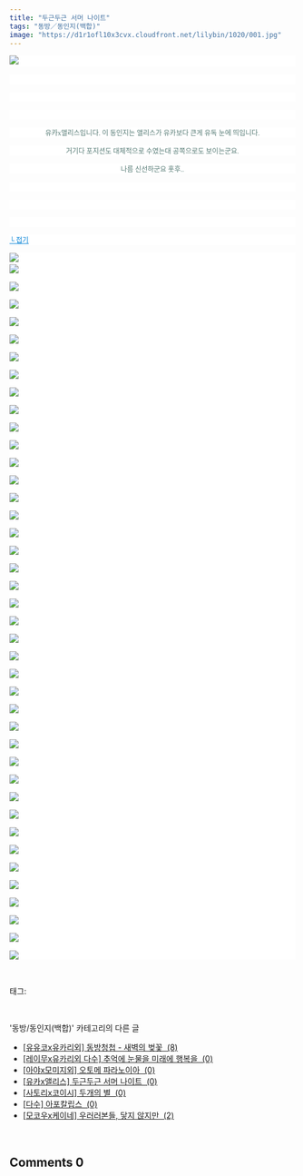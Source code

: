 ```yaml
---
title: "두근두근 서머 나이트"
tags: "동방／동인지(백합)"
image: "https://d1r1ofl10x3cvx.cloudfront.net/lilybin/1020/001.jpg"
---
```

<div class="article">
<div class="area_view">
<p style="text-align: justify; background: white"><img src="{{ site.imgserver7 }}/lilybin/1020/001.jpg"/><span style="color:#557a74; font-family:돋움; font-size:9pt"> 
</span></p><p style="text-align: justify; background: white"> 
 </p><p style="text-align: justify; background: white"> 
 </p><p style="text-align: justify; background: white"> 
 </p><p style="text-align: center; background: white"><span style="color:#557a74; font-family:돋움; font-size:9pt">유카x앨리스입니다. 이 동인지는 앨리스가 유카보다 큰게 유독 눈에 띄입니다.
</span></p><p style="text-align: center; background: white"><span style="color:#557a74; font-family:돋움; font-size:9pt">거기다 포지션도 대체적으로 수였는대 공쪽으로도 보이는군요.
</span></p><p style="text-align: center; background: white"><span style="color:#557a74; font-family:돋움; font-size:9pt">나름 신선하군요 훗후..
</span></p><p style="text-align: justify; background: white"> 
 </p><p style="text-align: justify; background: white"> 
 </p><p style="text-align: justify; background: white"> 
 </p><p style="text-align: justify; background: white"><a href="http://blog.naver.com/PostView.nhn?blogId=cjb0236&amp;logNo=150126809845&amp;parentCategoryNo=&amp;categoryNo=41&amp;viewDate=&amp;isShowPopularPosts=false&amp;from=postView"><span style="color:#0482d6; font-family:돋움; font-size:9pt; text-decoration:underline">└ 접기</span></a><span style="color:#557a74; font-family:돋움; font-size:9pt">
</span></p><p style="text-align: justify; background: white"><img src="{{ site.imgserver7 }}/lilybin/1020/002.jpg"/><span style="color:#557a74; font-family:돋움; font-size:9pt"><br/><img src="{{ site.imgserver7 }}/lilybin/1020/003.jpg"/><br/><br/><img src="{{ site.imgserver7 }}/lilybin/1020/004.jpg"/><br/><br/><img src="{{ site.imgserver7 }}/lilybin/1020/005.jpg"/><br/><br/><img src="{{ site.imgserver7 }}/lilybin/1020/006.jpg"/><br/><br/><img src="{{ site.imgserver7 }}/lilybin/1020/007.jpg"/><br/><br/><img src="{{ site.imgserver7 }}/lilybin/1020/008.jpg"/><br/><br/><img src="{{ site.imgserver7 }}/lilybin/1020/009.jpg"/><br/><br/><img src="{{ site.imgserver7 }}/lilybin/1020/010.jpg"/><br/><br/><img src="{{ site.imgserver7 }}/lilybin/1020/011.jpg"/><br/><br/><img src="{{ site.imgserver7 }}/lilybin/1020/012.jpg"/><br/><br/><img src="{{ site.imgserver7 }}/lilybin/1020/013.jpg"/><br/><br/><img src="{{ site.imgserver7 }}/lilybin/1020/014.jpg"/><br/><br/><img src="{{ site.imgserver7 }}/lilybin/1020/015.jpg"/><br/><br/><img src="{{ site.imgserver7 }}/lilybin/1020/016.jpg"/><br/><br/><img src="{{ site.imgserver7 }}/lilybin/1020/017.jpg"/><br/><br/><img src="{{ site.imgserver7 }}/lilybin/1020/018.jpg"/><br/><br/><img src="{{ site.imgserver7 }}/lilybin/1020/019.jpg"/><br/><br/><img src="{{ site.imgserver7 }}/lilybin/1020/020.jpg"/><br/><br/><img src="{{ site.imgserver7 }}/lilybin/1020/021.jpg"/><br/><br/><img src="{{ site.imgserver7 }}/lilybin/1020/022.jpg"/><br/><br/><img src="{{ site.imgserver7 }}/lilybin/1020/023.jpg"/><br/><br/><img src="{{ site.imgserver7 }}/lilybin/1020/024.jpg"/><br/><br/><img src="{{ site.imgserver7 }}/lilybin/1020/025.jpg"/><br/><br/><img src="{{ site.imgserver7 }}/lilybin/1020/026.jpg"/><br/><br/><img src="{{ site.imgserver7 }}/lilybin/1020/027.jpg"/><br/><br/><img src="{{ site.imgserver7 }}/lilybin/1020/028.jpg"/><br/><br/><img src="{{ site.imgserver7 }}/lilybin/1020/029.jpg"/><br/><br/><img src="{{ site.imgserver7 }}/lilybin/1020/030.jpg"/><br/><br/><img src="{{ site.imgserver7 }}/lilybin/1020/031.jpg"/><br/><br/><img src="{{ site.imgserver7 }}/lilybin/1020/032.jpg"/><br/><br/><img src="{{ site.imgserver7 }}/lilybin/1020/033.jpg"/><br/><br/><img src="{{ site.imgserver7 }}/lilybin/1020/034.jpg"/><br/><br/><img src="{{ site.imgserver7 }}/lilybin/1020/035.jpg"/><br/><br/><img src="{{ site.imgserver7 }}/lilybin/1020/036.jpg"/><br/><br/><img src="{{ site.imgserver7 }}/lilybin/1020/037.jpg"/><br/><br/><img src="{{ site.imgserver7 }}/lilybin/1020/038.jpg"/><br/><br/><img src="{{ site.imgserver7 }}/lilybin/1020/039.jpg"/><br/><br/><img src="{{ site.imgserver7 }}/lilybin/1020/040.jpg"/><br/><br/><img src="{{ site.imgserver7 }}/lilybin/1020/041.jpg"/><br/><br/><img src="{{ site.imgserver7 }}/lilybin/1020/042.jpg"/></span></p>
</div></div><br/>
<div class="tagTrail">
<p>태그: </p>
<ul>
</ul>
</div><br/>
<div class="another">
<p>'동방/동인지(백합)' 카테고리의 다른 글</p>
<ul>
<li><a href="/lilybin_1023">
[유유코x유카리외] 동방청첩 - 새벽의 벚꽃  (8)
</a></li>
<li><a href="/lilybin_1022">
[레이무x유카리외 다수] 추억에 눈물을 미래에 행복을  (0)
</a></li>
<li><a href="/lilybin_1021">
[아야x모미지외] 오토메 파라노이아  (0)
</a></li>
<li><a href="/lilybin_1020">
[유카x앨리스] 두근두근 서머 나이트  (0)
</a></li>
<li><a href="/lilybin_1019">
[사토리x코이시] 두개의 별  (0)
</a></li>
<li><a href="/lilybin_1018">
[다수] 아포칼립스  (0)
</a></li>
<li><a href="/lilybin_1017">
[모코우x케이네] 우러러본들, 닿지 않지만  (2)
</a></li>
</ul>
</div><br/>
<div class="comment">
<h2 class="bold">Comments <span id="commentCount1020">0</span></h2>
<div style="clear:both;">
<div id="entry1020Comment" style="display:block">
</div>
</div>
</div><br/>
<br/>
<p id="refer"></p>
<br/>

